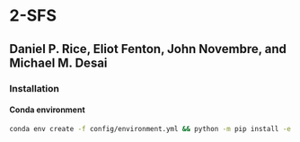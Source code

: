 # 2-SFS

## Daniel P. Rice, Eliot Fenton, John Novembre, and Michael M. Desai

### Installation

#### Conda environment
```bash
conda env create -f config/environment.yml && python -m pip install -e .
```
